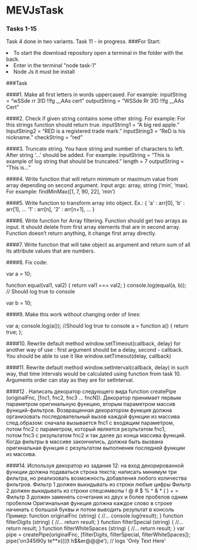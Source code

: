 # MEVJsTask

### Tasks 1-15
Task 4 done in two variants.
Task 11 - in progress.
###For Start:
<li>To start the download repository open a terminal in the folder with the back. 
<li>Enter in the terminal "node task-1"
<li>Node Js it must be install

###Task
	
####1.
Make all first letters in words uppercased. 
For example: 	inputString = “wSSde rr 3!D !!fg __AAs cert”
outputString = “WSSde Rr 3!D !!fg __AAs Cert”

####2.
Check if given string contains some other string. 
For example: 	For this strings function should return true.
inputString1 = “A big red apple.”
InputString2 = “RED is a registered trade mark.”
inputString3 = “ReD is his nickname.”
checkString = “red”

####3.
Truncate string. You have string and number of characters to left. After string ‘…’ should be added. 
For example: 	inputString = “This is example of log string that should be truncated.”
		length = 7
		outputString = “This is…”

####4.
Write function that will return minimum or maximum value from array depending on second argument. Input args: array, string (‘min’, ‘max). For example: findMinMax([1, 7, 90, 22], ‘min’)


####5.
Write function to transform array into object. Ex.:
{
    'a' : arr[0],
    'b' : arr[1],
    ...
    '1' : arr[n],
    '2' : arr[n+1],
    ...
} 

####6.
Write function for Array filtering. Function should get two arrays as input. It should delete from first array elements that are in second array. Function doesn’t return anything, it change first array directly.

####7.
Write function that will take object as argument and return sum of all its attribute values that are numbers.

####8.
Fix code:

var a = 10;

function equal(val1, val2) {
	return val1 === val2;
}
console.log(equal(a, b));  // Should log true to console

var b = 10;


####9.
Make this work without changing order of lines:

var a;
console.log(a()); //Should log true to console
a = function a() {
  return true;
};


####10.
Rewrite default method window.setTimeout(callback, delay) for another way of use : first argument should be a delay, second - callback. You should be able to use it like window.setTimeout(delay, callback)


####11.
Rewrite default method window.setInterval(callback, delay) in such way, that time intervals would be calculated using function from task 10. Arguments order can stay as they are for setInterval.


####12
. Написать декоратор следующего вида function createPipe (originalFnc, [fnc1, fnc2, fnc3 ... fncN]). Декоратор принимает первым параметром оригинальную функцию, вторым параметром массив функций-фильтров. Возвращенная декоратором функция должна организовать последовательный вызов каждой функции из массива след.образом: сначала вызывается fnc1 с входящим параметром, потом fnc2 с параметром, который является результатом fnc1, потом fnc3 с результатом fnc2 и так далее до конца массива функций. Когда фильтры в массиве закончились, должна быть вызвана оригинальная функция с результатом выполнения последней функции из массива.


####14.
Используя декоратор из задания 12:
на вход декорированной функции должна подаваться строка текста;
написать минимум три фильтра, но реализовать возможность добавления любого количества фильтров.
Фильтр 1 должен выкидывать из строки любые цифры
Фильтр 2 должен выкидывать из строки спецсимволы ! @ # $ % ^ & * ( ) + =
Фильтр 3 должен заменять сочетания из двух и более пробелов одним пробелом
Оригинальная функция должна каждое слово в строке начинать с большой буквы и потом выводить результат в консоль
Пример:
function originalFnc (string) {
    //...
    console.log(result);
}
function filterDigits (string) {
    //...
    return result; 
}
function filterSpecial (string) {
    //...
    return result; 
}
function filterWhiteSpaces (string) {
    //...
    return result; 
}
var pipe = createPipe(originalFnc, [filterDigits, filterSpecial, filterWhiteSpaces]);
pipe('on345l90y    te**x((((t     h$&er@@@e'); // logs 'Only Text Here' 
